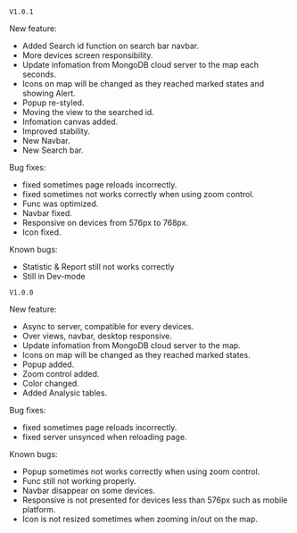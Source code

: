 
<!--  -->

    V1.0.1
New feature:
 - Added Search id function on search bar navbar.
 - More devices screen responsibility.
 - Update infomation from MongoDB cloud server to the map each seconds.
 - Icons on map will be changed as they reached marked states and showing Alert.
 - Popup re-styled.
 - Moving the view to the searched id.
 - Infomation canvas added.
 - Improved stability.
 - New Navbar.
 - New Search bar.

Bug fixes:
 - fixed sometimes page reloads incorrectly.
 - fixed sometimes not works correctly when using zoom control.
 - Func was optimized.
 - Navbar fixed.
 - Responsive on devices from 576px to 768px.
 - Icon fixed.

Known bugs:
 - Statistic & Report still not works correctly
 - Still in Dev-mode

<!--  -->


    V1.0.0
New feature:
 - Async to server, compatible for every devices.
 - Over views, navbar, desktop responsive.
 - Update infomation from MongoDB cloud server to the map.
 - Icons on map will be changed as they reached marked states.
 - Popup added.
 - Zoom control added.
 - Color changed.
 - Added Analysic tables.

Bug fixes:
 - fixed sometimes page reloads incorrectly.
 - fixed server unsynced when reloading page.

Known bugs:
 - Popup sometimes not works correctly when using zoom control.
 - Func still not working properly.
 - Navbar disappear on some devices.
 - Responsive is not presented for devices less than 576px such as mobile platform.
 - Icon is not resized sometimes when zooming in/out on the map.
